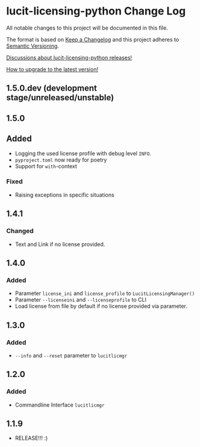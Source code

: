 # lucit-licensing-python Change Log

All notable changes to this project will be documented in this file.

The format is based on [Keep a Changelog](http://keepachangelog.com/) and this project adheres to 
[Semantic Versioning](http://semver.org/).

[Discussions about lucit-licensing-python releases!](https://github.com/LUCIT-Systems-and-Development/lucit-licensing-python/discussions/categories/releases)

[How to upgrade to the latest version!](https://lucit-licensing-python.docs.lucit.tech/readme.html#installation-and-upgrade)

## 1.5.0.dev (development stage/unreleased/unstable)

## 1.5.0
## Added
- Logging the used license profile with debug level `INFO`.
- `pyproject.toml` now ready for poetry
- Support for `with`-context
### Fixed
- Raising exceptions in specific situations

## 1.4.1
### Changed
- Text and Link if no license provided.

## 1.4.0
### Added
- Parameter `license_ini` and `license_profile` to `LucitLicensingManager()`
- Parameter `--licenseini` and `--licenseprofile` to CLI
- Load license from file by default if no license provided via parameter.

## 1.3.0
### Added
- `--info` and `--reset` parameter to `lucitlicmgr`

## 1.2.0
### Added
- Commandline Interface `lucitlicmgr`

## 1.1.9
- RELEASE!!! :)